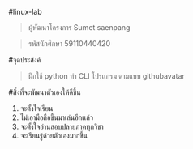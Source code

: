 #linux-lab

> ผู้พัฒนาโครงการ Sumet saenpang

> รหัสนักศึกษา 59110440420

#จุดประสงค์

> ฝึกใช้ python ทำ CLI โปรเเกรม ตามแบบ githubavatar

#สิ่งที่จะพัฒนาตัวเองให้ดีขึ้น

1. จะตั้งใจเรียน
2. ไม่เอามือถือขึ้นมาเล่นอีกเเล้ว
3. จะตั้งใจอ่านสอบปลายภาคทุกวิชา
4. จะเรียนรู้ด้วยตัวเองมากขึ้น
